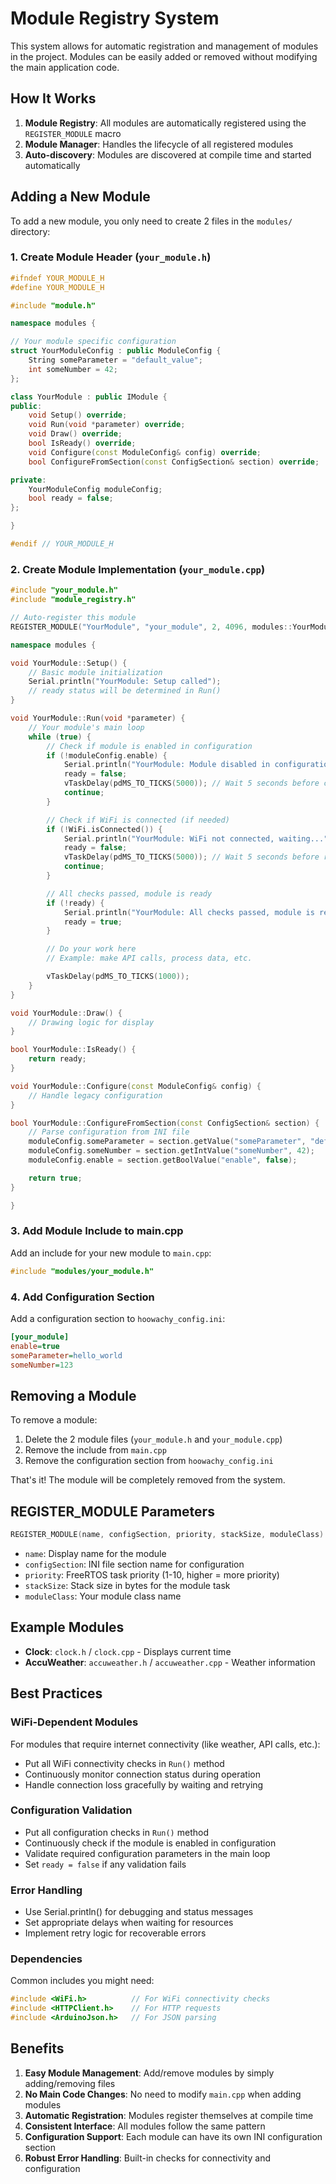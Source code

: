 # Module Registry System

This system allows for automatic registration and management of modules in the project. Modules can be easily added or removed without modifying the main application code.

## How It Works

1. **Module Registry**: All modules are automatically registered using the `REGISTER_MODULE` macro
2. **Module Manager**: Handles the lifecycle of all registered modules
3. **Auto-discovery**: Modules are discovered at compile time and started automatically

## Adding a New Module

To add a new module, you only need to create 2 files in the `modules/` directory:

### 1. Create Module Header (`your_module.h`)

```cpp
#ifndef YOUR_MODULE_H
#define YOUR_MODULE_H

#include "module.h"

namespace modules {

// Your module specific configuration
struct YourModuleConfig : public ModuleConfig {
    String someParameter = "default_value";
    int someNumber = 42;
};

class YourModule : public IModule {
public:
    void Setup() override;
    void Run(void *parameter) override;
    void Draw() override;
    bool IsReady() override;
    void Configure(const ModuleConfig& config) override;
    bool ConfigureFromSection(const ConfigSection& section) override;

private:
    YourModuleConfig moduleConfig;
    bool ready = false;
};

}

#endif // YOUR_MODULE_H
```

### 2. Create Module Implementation (`your_module.cpp`)

```cpp
#include "your_module.h"
#include "module_registry.h"

// Auto-register this module
REGISTER_MODULE("YourModule", "your_module", 2, 4096, modules::YourModule)

namespace modules {

void YourModule::Setup() {
    // Basic module initialization
    Serial.println("YourModule: Setup called");
    // ready status will be determined in Run()
}

void YourModule::Run(void *parameter) {
    // Your module's main loop
    while (true) {
        // Check if module is enabled in configuration
        if (!moduleConfig.enable) {
            Serial.println("YourModule: Module disabled in configuration");
            ready = false;
            vTaskDelay(pdMS_TO_TICKS(5000)); // Wait 5 seconds before checking again
            continue;
        }

        // Check if WiFi is connected (if needed)
        if (!WiFi.isConnected()) {
            Serial.println("YourModule: WiFi not connected, waiting...");
            ready = false;
            vTaskDelay(pdMS_TO_TICKS(5000)); // Wait 5 seconds before retrying
            continue;
        }

        // All checks passed, module is ready
        if (!ready) {
            Serial.println("YourModule: All checks passed, module is ready");
            ready = true;
        }

        // Do your work here
        // Example: make API calls, process data, etc.

        vTaskDelay(pdMS_TO_TICKS(1000));
    }
}

void YourModule::Draw() {
    // Drawing logic for display
}

bool YourModule::IsReady() {
    return ready;
}

void YourModule::Configure(const ModuleConfig& config) {
    // Handle legacy configuration
}

bool YourModule::ConfigureFromSection(const ConfigSection& section) {
    // Parse configuration from INI file
    moduleConfig.someParameter = section.getValue("someParameter", "default_value");
    moduleConfig.someNumber = section.getIntValue("someNumber", 42);
    moduleConfig.enable = section.getBoolValue("enable", false);

    return true;
}

}
```

### 3. Add Module Include to main.cpp

Add an include for your new module to `main.cpp`:

```cpp
#include "modules/your_module.h"
```

### 4. Add Configuration Section

Add a configuration section to `hoowachy_config.ini`:

```ini
[your_module]
enable=true
someParameter=hello_world
someNumber=123
```

## Removing a Module

To remove a module:

1. Delete the 2 module files (`your_module.h` and `your_module.cpp`)
2. Remove the include from `main.cpp`
3. Remove the configuration section from `hoowachy_config.ini`

That's it! The module will be completely removed from the system.

## REGISTER_MODULE Parameters

```cpp
REGISTER_MODULE(name, configSection, priority, stackSize, moduleClass)
```

- `name`: Display name for the module
- `configSection`: INI file section name for configuration
- `priority`: FreeRTOS task priority (1-10, higher = more priority)
- `stackSize`: Stack size in bytes for the module task
- `moduleClass`: Your module class name

## Example Modules

- **Clock**: `clock.h` / `clock.cpp` - Displays current time
- **AccuWeather**: `accuweather.h` / `accuweather.cpp` - Weather information

## Best Practices

### WiFi-Dependent Modules

For modules that require internet connectivity (like weather, API calls, etc.):

- Put all WiFi connectivity checks in `Run()` method
- Continuously monitor connection status during operation
- Handle connection loss gracefully by waiting and retrying

### Configuration Validation

- Put all configuration checks in `Run()` method
- Continuously check if the module is enabled in configuration
- Validate required configuration parameters in the main loop
- Set `ready = false` if any validation fails

### Error Handling

- Use Serial.println() for debugging and status messages
- Set appropriate delays when waiting for resources
- Implement retry logic for recoverable errors

### Dependencies

Common includes you might need:

```cpp
#include <WiFi.h>          // For WiFi connectivity checks
#include <HTTPClient.h>    // For HTTP requests
#include <ArduinoJson.h>   // For JSON parsing
```

## Benefits

1. **Easy Module Management**: Add/remove modules by simply adding/removing files
2. **No Main Code Changes**: No need to modify `main.cpp` when adding modules
3. **Automatic Registration**: Modules register themselves at compile time
4. **Consistent Interface**: All modules follow the same pattern
5. **Configuration Support**: Each module can have its own INI configuration section
6. **Robust Error Handling**: Built-in checks for connectivity and configuration
